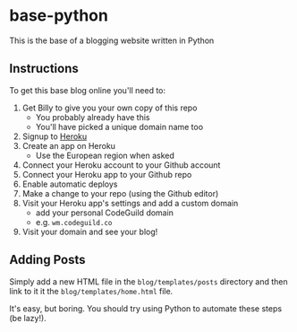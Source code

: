 # base-python
This is the base of a blogging website written in Python


## Instructions

To get this base blog online you'll need to:

1. Get Billy to give you your own copy of this repo
    - You probably already have this
    - You'll have picked a unique domain name too
2. Signup to [Heroku](heroku.com)
3. Create an app on Heroku
    - Use the European region when asked
4. Connect your Heroku account to your Github account
5. Connect your Heroku app to your Github repo
6. Enable automatic deploys
7. Make a change to your repo (using the Github editor)
8. Visit your Heroku app's settings and add a custom domain
    - add your personal CodeGuild domain
    - e.g. `wm.codeguild.co`
8. Visit your domain and see your blog!


## Adding Posts

Simply add a new HTML file in the `blog/templates/posts` directory and then link to it it the `blog/templates/home.html` file.

It's easy, but boring. You should try using Python to automate these steps (be lazy!).

